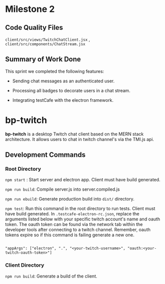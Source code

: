# Milestone 2
## Code Quality Files

`client/src/views/TwitchChatClient.jsx` , `client/src/components/ChatStream.jsx`

## Summary of Work Done
This sprint we completed the following features: 

- Sending chat messages as an authenticated user.

- Processing all badges to decorate users in a chat stream.

- Integrating testCafe with the electron framework. 


# bp-twitch

**bp-twitch** is a desktop Twitch chat client based on the MERN stack architecture.
It allows users to chat in twitch channel's via the TMI.js api. 

## Development Commands

### Root Directory

`npm start` : Start server and electron app. Client must have build generated. 

`npm run build`: Compile server.js into server.compiled.js

`npm run ebuild`: Generate production build into `dist/` directory.

`npm test`: Run this command in the root directory to run tests. Client must have build generated. In `.testcafe-electron-rc.json`, replace 
            the arguments listed below with your specific twitch account's name and oauth token. The oauth token can be found via the network 
            tab within the developer tools after connecting to a twitch channel. Remember, oauth tokens expire so if this command is failing generate a new one. 

```

"appArgs": ["electron", ".", "<your-twitch-username>", "oauth:<your-twitch-oauth-token>"]

```

### Client Directory

`npm run build`: Generate a build of the client. 
